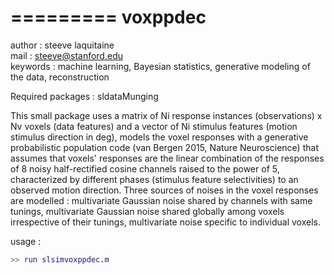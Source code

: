 
=========
voxppdec
=========

author : steeve laquitaine  
mail : steeve@stanford.edu  
keywords : machine learning, Bayesian statistics, generative modeling of the data, reconstruction  

Required packages : sldataMunging

This small package uses a matrix of Ni response instances (observations) x Nv voxels (data features) and a vector of Ni stimulus features (motion stimulus direction in deg), models the voxel responses with a generative probabilistic population code (van Bergen 2015, Nature Neuroscience) that assumes that voxels' responses are the linear combination of the responses 
of 8 noisy half-rectified cosine channels raised to the power of 5, characterized by different phases (stimulus feature selectivities) to an observed motion direction.
Three sources of noises in the voxel responses are modelled : multivariate Gaussian noise shared by channels with same tunings, multivariate Gaussian noise shared 
globally among voxels irrespective of their tunings, multivariate noise specific to individual voxels.

usage : 

```matlab
>> run slsimvoxppdec.m
```
